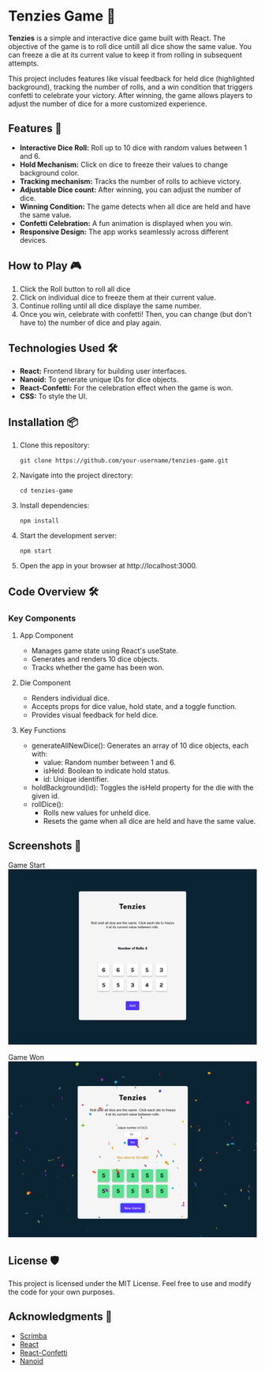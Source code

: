 # Tenzies Game 🎲

**Tenzies** is a simple and interactive dice game built with React. The objective of the game is to roll dice untill all dice show the same value. You can freeze a die at its current value to keep it from rolling in subsequent attempts.

This project includes features like visual feedback for held dice (highlighted background), tracking the number of rolls, and a win condition that triggers confetti to celebrate your victory. After winning, the game allows players to adjust the number of dice for a more customized experience.

## Features 🚀

- **Interactive Dice Roll:** Roll up to 10 dice with random values between 1 and 6.
- **Hold Mechanism:** Click on dice to freeze their values to change background color.
- **Tracking mechanism:** Tracks the number of rolls to achieve victory.
- **Adjustable Dice count:** After winning, you can adjust the number of dice.
- **Winning Condition:** The game detects when all dice are held and have the same value.
- **Confetti Celebration:** A fun animation is displayed when you win.
- **Responsive Design:** The app works seamlessly across different devices.

## How to Play 🎮

1. Click the Roll button to roll all dice
2. Click on individual dice to freeze them at their current value.
3. Continue rolling until all dice displaye the same number.
4. Once you win, celebrate with confetti! Then, you can change (but don't have to) the number of dice and play again.

## Technologies Used 🛠️

- **React:** Frontend library for building user interfaces.
- **Nanoid:** To generate unique IDs for dice objects.
- **React-Confetti:** For the celebration effect when the game is won.
- **CSS:** To style the UI.

## Installation 📦

1. Clone this repository:

   ```
   git clone https://github.com/your-username/tenzies-game.git
   ```

2. Navigate into the project directory:

   ```
   cd tenzies-game
   ```

3. Install dependencies:

   ```
   npm install
   ```

4. Start the development server:

   ```
   npm start
   ```

5. Open the app in your browser at http://localhost:3000.

## Code Overview 🛠️

### Key Components

1. App Component

   - Manages game state using React's useState.
   - Generates and renders 10 dice objects.
   - Tracks whether the game has been won.

2. Die Component

   - Renders individual dice.
   - Accepts props for dice value, hold state, and a toggle function.
   - Provides visual feedback for held dice.

3. Key Functions
   - generateAllNewDice(): Generates an array of 10 dice objects, each with:
     - value: Random number between 1 and 6.
     - isHeld: Boolean to indicate hold status.
     - id: Unique identifier.
   - holdBackground(id): Toggles the isHeld property for the die with the given id.
   - rollDice():
     - Rolls new values for unheld dice.
     - Resets the game when all dice are held and have the same value.

## Screenshots 📸

Game Start <br />
<img src="./public/images/tenziesIntro.png" alt="Game Start Screenshot">

Game Won<br />
<img src="./public/images/tenziesWon.png" alt="Game Won Screenshot">

## License 🛡️

This project is licensed under the MIT License. Feel free to use and modify the code for your own purposes.

## Acknowledgments 👏

- [Scrimba](https://scrimba.com/)
- [React](https://react.dev/)
- [React-Confetti](https://www.npmjs.com/package/react-confetti)
- [Nanoid](https://www.npmjs.com/package/nanoid)
